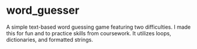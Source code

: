 # word_guesser

A simple text-based word guessing game featuring two difficulties. I made this for fun and to practice skills from coursework. It utilizes loops, dictionaries, and formatted strings.
